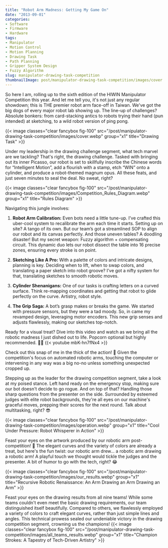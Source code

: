 ```yaml
---
title: "Robot Arm Madness: Getting My Game On"
date: "2013-09-01"
categories:
- Software
- Firmware
- Hardware
tags:
- Manipulator
- Motion Control
- Motion Planning
- Drawing Task
- Path Planning
- Gripper System Design
- Fuzzy Algorithm
slug: manipulator-drawing-task-competition
thumbnailImage: post/manipulator-drawing-task-competition/images/cover.webp
---
```


<!-- for peek -->
So here I am, rolling up to the sixth edition of the HIWIN Manipulator Competition this year. 
And let me tell you, it's not just any regular showdown; this is THE premier robot arm face-off in 
Taiwan. We've got the big dogs of every major robot lab showing up. The line-up of challenges? 
Absolute bonkers: from card-stacking antics to robots trying their hand (pun intended) at sketching, 
to a wild robot version of ping pong.

<!--more-->
{{< image classes="clear fancybox fig-100" src="/post/manipulator-drawing-task-competition/images/cover.webp" group="x1" title="Drawing Task" >}}

Under my leadership in the drawing challenge segment, what tech marvel are we tackling? That's right, the drawing challenge. Tasked with bringing out its inner Picasso, our robot is set to skillfully inscribe the Chinese words for “Intelligent Motion”, add a flourish with a stamp, etch “WIN” onto a cylinder, and produce a robot-themed magnum opus. All these feats, and just seven minutes to seal the deal. No sweat, right?

{{< image classes="clear fancybox fig-100" src="/post/manipulator-drawing-task-competition/images/Competition_Rules_Diagram.webp" group="x1" title="Rules Diagram" >}}

Navigating this jungle involves:
1. **Robot Arm Calibration:** Even bots need a little tune-up. I’ve crafted this uber-cool system to recalibrate the arm each time it starts. Setting up on site? A tango of its own. But our team’s got a streamlined SOP to align our robot and its canvas perfectly. And those uneven tables? A doodling disaster! But my secret weapon: Fuzzy algorithm + compensating circuit. This dynamic duo lets our robot dissect the table into 16 precise zones, ensuring every stroke is on point.

2. **Sketching Like A Pro:** With a palette of colors and intricate designs, planning is key. Deciding when to lift, when to swap colors, and translating a paper sketch into robot groove? I’ve got a nifty system for that, translating sketches to smooth robotic moves.

3. **Cylinder Shenanigans:** One of our tasks is crafting letters on a curved surface. Think re-mapping coordinates and getting that robot to glide perfectly on the curve. Artistry, robot style.

4. **The Grip Saga:** A bot’s grasp makes or breaks the game. We started with pressure sensors, but they were a tad moody. So, in came my revamped design, leveraging motor encoders. This new grip senses and adjusts flawlessly, making our sketches top-notch.

Ready for a visual treat? Dive into this video and watch as we bring all the robotic madness I just dished out to life. Popcorn optional but highly recommended. 🍿🤖
{{< youtube mbK-hn7fNx4 >}}


Check out this snap of me in the thick of the action! 🤖 Given the competition's focus on automated robotic arms, touching the computer or intervening in any way was a big no-no unless something unexpected cropped up.

Stepping up as the leader for the drawing competition segment, take a look at my poised stance. Left hand ready on the emergency stop, making sure our bot doesn't decide to go rogue. And on top of that? Handling those sharp questions from the presenter on the side. Surrounded by esteemed judges with elite robot backgrounds, they're all eyes on our machine's graceful moves, prepping their scores for the next round. Talk about multitasking, right? 😎

{{< image classes="clear fancybox fig-100" src="/post/manipulator-drawing-task-competition/images/operation.webp" group="x1" title="Cool Under Pressure: Robot Whisperer in Action" >}}


Feast your eyes on the artwork produced by our robotic arm post-competition! 🎨 The elegant curves and the variety of colors are already a treat, but here's the fun twist: our robotic arm drew... a robotic arm drawing a robotic arm! A playful touch we thought would tickle the judges and the presenter. A bit of humor to go with the tech, right? 😂

{{< image classes="clear fancybox fig-100" src="/post/manipulator-drawing-task-competition/images/our_results.webp" group="x1" title="Recursive Robotic Renaissance: An Arm Drawing an Arm Drawing an Arm" >}}


Feast your eyes on the drawing results from all nine teams! While some teams couldn't even meet the basic drawing requirements, our team distinguished itself beautifully. Compared to others, we flawlessly employed a variety of colors to craft elegant curves, rather than just simple lines and angles. This technical prowess sealed our undeniable victory in the drawing competition segment, crowning us the champions!
{{< image classes="clear fancybox fig-100" src="/post/manipulator-drawing-task-competition/images/all_teams_results.webp" group="x1" title="Champion Strokes: A Tapestry of Tech-Driven Artistry" >}}

